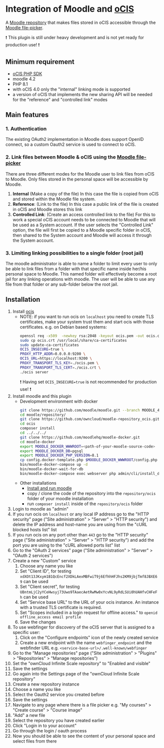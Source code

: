 # Integration of Moodle and [oCIS](https://doc.owncloud.com/ocis/next/)

A [Moodle repository](https://docs.moodle.org/402/en/Repositories) that makes files stored in oCIS accessible through the [Moodle file-picker](https://docs.moodle.org/402/en/File_picker).

:exclamation: This plugin is still under heavy development and is not yet ready for production use! :exclamation:

## Minimum requirement
- [oCIS PHP SDK](https://github.com/owncloud/ocis-php-sdk/)
- moodle 4.2
- PHP 8.1
- with oCIS 4.0 only the "internal" linking mode is supported
- a version of oCIS that implements the new sharing API will be needed for the "reference" and "controlled link" modes

## Main features

### 1. Authentication
The existing OAuth2 implementation in Moodle does support OpenID connect, so a custom Oauth2 service is used to connect to oCIS.

### 2. Link files between Moodle & oCIS using the [Moodle file-picker](https://docs.moodle.org/402/en/File_picker)

There are three different modes for the Moodle user to link files from oCIS to Moodle. Only files stored in the personal space will be accessible by Moodle.

1. **Internal** (Make a copy of the file)
   In this case the file is copied from oCIS and stored within the Moodle file system.
2. **Reference**: (Link to the file)
   In this case a public link of the file is created in oCIS and Moodle stores this link
3. **Controlled Link**: (Create an access controlled link to the file)
   For this to work a special oCIS account needs to be connected to Moodle that will be used as a System account. If the user selects the "Controlled Link" option, the file will first be copied to a Moodle specific folder in oCIS, then shared to the System account and Moodle will access it through the System account.

### 3. Limiting linking possibilities to a single folder (root jail)

The moodle administrator is able to name a folder to limit every user to only be able to link files from a folder with that specific name inside her/his personal space to Moodle. This named folder will effectively become a root jail for any linking operations with moodle. The user will be able to use any file from that folder or any sub-folder below the root jail.

## Installation

1. Install [ocis](https://doc.owncloud.com/ocis/next/quickguide/quickguide.html)
   - NOTE: if you want to run ocis on `localhost` you need to create TLS certificates, make your system trust them and start ocis with those certificates. e.g. on Debian based systems:
     ```bash
     openssl req -x509  -newkey rsa:2048 -keyout ocis.pem -out ocis.crt -nodes -days 365 -subj '/CN=localhost'
     sudo cp ocis.crt /usr/local/share/ca-certificates
     sudo update-ca-certificates
     OCIS_INSECURE=true \
     PROXY_HTTP_ADDR=0.0.0.0:9200 \
     OCIS_URL=https://localhost:9200 \
     PROXY_TRANSPORT_TLS_KEY=./ocis.pem \
     PROXY_TRANSPORT_TLS_CERT=./ocis.crt \
     ./ocis server
     ```
     :exclamation: Having set `OCIS_INSECURE=true` is not recommended for production use! :exclamation:
2. Install moodle and this plugin
   - Development environment with docker
     ```bash
     git clone https://github.com/moodle/moodle.git --branch MOODLE_402_STABLE --single-branch --depth=1
     cd moodle/repository/
     git clone https://github.com/owncloud/moodle-repository_ocis.git ocis
     cd ocis
     composer install
     cd ../../../
     git clone https://github.com/moodlehq/moodle-docker.git
     cd moodle-docker
     export MOODLE_DOCKER_WWWROOT=<path-of-your-moodle-source-code>
     export MOODLE_DOCKER_DB=pgsql
     export MOODLE_DOCKER_PHP_VERSION=8.1
     cp config.docker-template.php $MOODLE_DOCKER_WWWROOT/config.php
     bin/moodle-docker-compose up -d
     bin/moodle-docker-wait-for-db
     bin/moodle-docker-compose exec webserver php admin/cli/install_database.php --agree-license --fullname="Docker moodle" --shortname="docker_moodle" --summary="Docker moodle site" --adminpass="admin" --adminemail="admin@example.com"
     ```
   - Other installations
     - [Install and run moodle](https://docs.moodle.org/402/en/Installing_Moodle)
     - copy / clone the code of the repository into the `repository/ocis` folder of your moodle installation
     - run `composer install` inside of the `repository/ocis` folder
3. Login to moodle as "admin"
4. If you run ocis on `localhost` or any local IP address go to the "HTTP security" page ("Site administration" > "Server" > "HTTP security") and delete the IP address and host-name you are using from the "cURL blocked hosts list" list
5. If you run ocis on any port other than `443` go to the "HTTP security" page ("Site administration" > "Server" > "HTTP security") and add the port you are using to the "cURL allowed ports list" list
6. Go to the "OAuth 2 services" page ("Site administration" > "Server" > "OAuth 2 services")
7. Create a new "Custom" service
   1. Choose any name you like
   2. Set "Client ID", for testing `xdXOt13JKxym1B1QcEncf2XDkLAexMBFwiT9j6EfhhHFJhs2KM9jbjTmf8JBXE69` can be used
   3. Set "Client secret", for testing `UBntmLjC2yYCeHwsyj73Uwo9TAaecAetRwMw0xYcvNL9yRdLSUi0hUAHfvCHFeFh` can be used
   4. Set "Service base URL" to the URL of your ocis instance. An instance with a trusted TLS certificate is required.
   5. Set "Scopes included in a login request for offline access." to `openid offline_access email profile`
   6. Save the changes
8. To use webfinger for discovery of the oCIS server that is assigned to a specific user:
    1. Click on the "Configure endpoints" icon of the newly created service
    2. Create a new endpoint with the name `webfinger_endpoint` and the webfinder URL e.g. `<service-base-url>/.well-known/webfinger`
9. Go to the "Manage repositories" page ("Site administration" > "Plugins" > "Repositories" > "Manage repositories")
10. Set the "ownCloud Infinite Scale repository" to "Enabled and visible"
11. Save the settings
12. Go again into the Settings page of the "ownCloud Infinite Scale repository"
13. Create a new repository instance
14. Choose a name you like
15. Select the Oauth2 service you created before
16. Save the settings
17. Navigate to any page where there is a file picker e.g. "My courses" > "Create course" > "Course image"
18. "Add" a new file
19. Select the repository you have created earlier
20. Click "Login in to your account"
21. Go through the login / oauth process
22. Now you should be able to see the content of your personal space and select files from there
